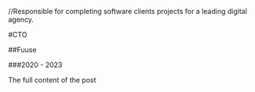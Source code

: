 ﻿//Responsible for completing software clients projects for a leading digital agency.

#CTO

##Fuuse

###2020 - 2023

The full content of the post
